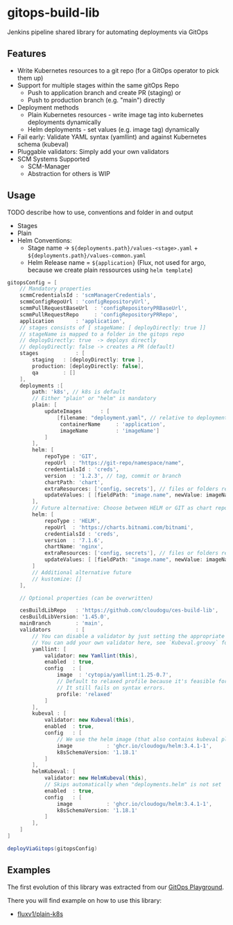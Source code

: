 # gitops-build-lib

Jenkins pipeline shared library for automating deployments via GitOps

## Features

* Write Kubernetes resources to a git repo (for a GitOps operator to pick them up)
* Support for multiple stages within the same gitOps Repo
    * Push to application branch and create PR (staging) or
    * Push to production branch (e.g. "main") directly
* Deployment methods
  * Plain Kubernetes resources - write image tag into kubernetes deployments dynamically
  * Helm deployments - set values (e.g. image tag) dynamically   
* Fail early: Validate YAML syntax (yamllint) and against Kubernetes schema (kubeval)
* Pluggable validators: Simply add your own validators
* SCM Systems Supported
  * SCM-Manager
  * Abstraction for others is WIP  

## Usage

TODO describe how to use, conventions and folder in and output 

* Stages
* Plain 
* Helm
  Conventions: 
  * Stage name -> `${deployments.path}/values-<stage>.yaml` + `${deployments.path}/values-common.yaml`
  * Helm Release name = `${application}` (Flux, not used for argo, because we create plain ressources using `helm template`)

```groovy
gitopsConfig = [
    // Mandatory properties
    scmmCredentialsId : 'scmManagerCredentials',
    scmmConfigRepoUrl : 'configRepositoryUrl',
    scmmPullRequestBaseUrl  : 'configRepositoryPRBaseUrl',
    scmmPullRequestRepo     : 'configRepositoryPRRepo',
    application       : 'application',
    // stages consists of [ stageName: [ deployDirectly: true ]]
    // stageName is mapped to a folder in the gitops repo
    // deployDirectly: true  -> deploys directly
    // deployDirectly: false -> creates a PR (default)
    stages            : [
        staging   : [deployDirectly: true ],
        production: [deployDirectly: false],
        qa        : []
    ],
    deployments :[
        path: 'k8s', // k8s is default
        // Either "plain" or "helm" is mandatory
        plain: [
            updateImages      : [
                [filename: "deployment.yaml", // relative to deployments.path
                 containerName     : 'application',
                 imageName         : 'imageName']
            ]
        ],
        helm: [
            repoType : 'GIT', 
            repoUrl  : "https://git-repo/namespace/name",
            credentialsId : 'creds',
            version  : '1.2.3', // tag, commit or branch
            chartPath: 'chart', 
            extraResources: ['config, secrets'], // files or folders relative to deployments.path 
            updateValues: [ [fieldPath: "image.name", newValue: imageName] ]
        ], 
        // Future alternative: Choose between HELM or GIT as chart repo
        helm: [
            repoType : 'HELM',
            repoUrl  : 'https://charts.bitnami.com/bitnami',
            credentialsId : 'creds',
            version  : '7.1.6',
            chartName: 'nginx',
            extraResources: ['config, secrets'], // files or folders relative to deployments.path. Default empty array. 
            updateValues: [ [fieldPath: "image.name", newValue: imageName] ]
        ]
        // Additional alternative future
        // kustomize: []
    ],

    // Optional properties (can be overwritten)

    cesBuildLibRepo   : 'https://github.com/cloudogu/ces-build-lib',
    cesBuildLibVersion: '1.45.0',
    mainBranch        : 'main',
    validators        : [
        // You can disable a validator by just setting the appropriate "enabled" propery to false
        // You can add your own validator here, see `Kubeval.groovy` for an example
        yamllint: [
            validator: new Yamllint(this),
            enabled  : true,
            config   : [
                image  : 'cytopia/yamllint:1.25-0.7',
                // Default to relaxed profile because it's feasible for mere mortalYAML programmers.
                // It still fails on syntax errors.
                profile: 'relaxed'
            ]
        ],
        kubeval : [
            validator: new Kubeval(this),
            enabled  : true,
            config   : [
                // We use the helm image (that also contains kubeval plugin) to speed up builds by allowing to reuse image
                image           : 'ghcr.io/cloudogu/helm:3.4.1-1',
                k8sSchemaVersion: '1.18.1'
            ]
        ],
        helmKubeval: [
            validator: new HelmKubeval(this),
            // Skips automatically when "deployments.helm" is not set
            enabled  : true,
            config   : [
                image           : 'ghcr.io/cloudogu/helm:3.4.1-1',
                k8sSchemaVersion: '1.18.1'
            ]
        ],
    ]
]

deployViaGitops(gitopsConfig)
```

## Examples

The first evolution of this library was extracted from our [GitOps Playground](https://github.com/cloudogu/k8s-gitops-playground).

There you will find example on how to use this library:
* [fluxv1/plain-k8s](https://github.com/cloudogu/k8s-gitops-playground/blob/main/applications/petclinic/fluxv1/plain-k8s/Jenkinsfile)

